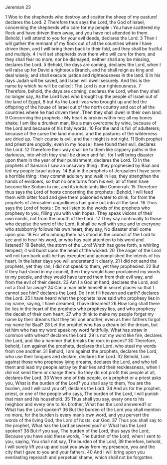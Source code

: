 Jeremiah 23

1	Woe to the shepherds who destroy and scatter the sheep of my pasture! declares the Lord.
2	Therefore thus says the Lord, the God of Israel, concerning the shepherds who care for my people : You have scattered my flock and have driven them away, and you have not attended to them. Behold, I will attend to you for your evil deeds, declares the Lord.
3	Then I will gather the remnant of my flock out of all the countries where I have driven them, and I will bring them back to their fold, and they shall be fruitful and multiply.
4	I will set shepherds over them who will care for them, and they shall fear no more, nor be dismayed, neither shall any be missing, declares the Lord.
5	Behold, the days are coming, declares the Lord, when I will raise up for David a righteous Branch, and he shall reign as king and deal wisely, and shall execute justice and righteousness in the land.
6	In his days Judah will be saved, and Israel will dwell securely. And this is the name by which he will be called : The Lord is our righteousness.
7	Therefore, behold, the days are coming, declares the Lord, when they shall no longer say, As the Lord lives who brought up the people of Israel out of the land of Egypt,
8	but As the Lord lives who brought up and led the offspring of the house of Israel out of the north country and out of all the countries where he had driven them. Then they shall dwell in their own land.
9	Concerning the prophets : My heart is broken within me; all my bones shake; I am like a drunken man, like a man overcome by wine, because of the Lord and because of his holy words.
10	For the land is full of adulterers; because of the curse the land mourns, and the pastures of the wilderness are dried up. Their course is evil, and their might is not right.
11	Both prophet and priest are ungodly; even in my house I have found their evil, declares the Lord.
12	Therefore their way shall be to them like slippery paths in the darkness, into which they shall be driven and fall, for I will bring disaster upon them in the year of their punishment, declares the Lord.
13	In the prophets of Samaria I saw an unsavory thing : they prophesied by Baal and led my people Israel astray.
14	But in the prophets of Jerusalem I have seen a horrible thing : they commit adultery and walk in lies; they strengthen the hands of evildoers, so that no one turns from his evil; all of them have become like Sodom to me, and its inhabitants like Gomorrah.
15	Therefore thus says the Lord of hosts concerning the prophets : Behold, I will feed them with bitter food and give them poisoned water to drink, for from the prophets of Jerusalem ungodliness has gone out into all the land.
16	Thus says the Lord of hosts : Do not listen to the words of the prophets who prophesy to you, filling you with vain hopes. They speak visions of their own minds, not from the mouth of the Lord.
17	They say continually to those who despise the word of the Lord, It shall be well with you; and to everyone who stubbornly follows his own heart, they say, No disaster shall come upon you.
18	For who among them has stood in the council of the Lord to see and to hear his word, or who has paid attention to his word and listened?
19	Behold, the storm of the Lord! Wrath has gone forth, a whirling tempest; it will burst upon the head of the wicked.
20	The anger of the Lord will not turn back until he has executed and accomplished the intents of his heart. In the latter days you will understand it clearly.
21	I did not send the prophets, yet they ran; I did not speak to them, yet they prophesied.
22	But if they had stood in my council, then they would have proclaimed my words to my people, and they would have turned them from their evil way, and from the evil of their deeds.
23	Am I a God at hand, declares the Lord, and not a God far away?
24	Can a man hide himself in secret places so that I cannot see him? declares the Lord. Do I not fill heaven and earth? declares the Lord.
25	I have heard what the prophets have said who prophesy lies in my name, saying, I have dreamed, I have dreamed!
26	How long shall there be lies in the heart of the prophets who prophesy lies, and who prophesy the deceit of their own heart,
27	who think to make my people forget my name by their dreams that they tell one another, even as their fathers forgot my name for Baal?
28	Let the prophet who has a dream tell the dream, but let him who has my word speak my word faithfully. What has straw in common with wheat? declares the Lord.
29	Is not my word like fire, declares the Lord, and like a hammer that breaks the rock in pieces?
30	Therefore, behold, I am against the prophets, declares the Lord, who steal my words from one another.
31	Behold, I am against the prophets, declares the Lord, who use their tongues and declare, declares the Lord.
32	Behold, I am against those who prophesy lying dreams, declares the Lord, and who tell them and lead my people astray by their lies and their recklessness, when I did not send them or charge them. So they do not profit this people at all, declares the Lord.
33	When one of this people, or a prophet or a priest asks you, What is the burden of the Lord? you shall say to them, You are the burden, and I will cast you off, declares the Lord.
34	And as for the prophet, priest, or one of the people who says, The burden of the Lord, I will punish that man and his household.
35	Thus shall you say, every one to his neighbor and every one to his brother, What has the Lord answered? or What has the Lord spoken?
36	But the burden of the Lord you shall mention no more, for the burden is every man’s own word, and you pervert the words of the living God, the Lord of hosts, our God.
37	Thus you shall say to the prophet, What has the Lord answered you? or What has the Lord spoken?
38	But if you say, The burden of the Lord, thus says the Lord, Because you have said these words, The burden of the Lord, when I sent to you, saying, You shall not say, The burden of the Lord,
39	therefore, behold, I will surely lift you up and cast you away from my presence, you and the city that I gave to you and your fathers.
40	And I will bring upon you everlasting reproach and perpetual shame, which shall not be forgotten.

